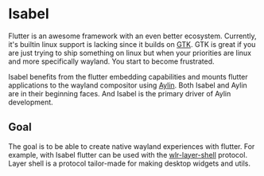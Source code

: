 # Isabel

Flutter is an awesome framework with an even better ecosystem. Currently, it's builtin linux support is lacking since it
builds on [GTK](https://gtk.org). GTK is great if you are just trying to ship something on linux but when your 
priorities are linux and more specifically wayland. You start to become frustrated.

Isabel benefits from the flutter embedding capabilities and mounts flutter applications to the wayland compositor using 
[Aylin](https://github.com/Eskpil/aylin). Both Isabel and Aylin are in their beginning faces. And Isabel is the primary 
driver of Aylin development.

## Goal

The goal is to be able to create native wayland experiences with flutter. For example, with Isabel flutter can be used
with the [wlr-layer-shell](https://wayland.app/protocols/wlr-layer-shell-unstable-v1) protocol. Layer shell is a protocol
tailor-made for making desktop widgets and utils. 